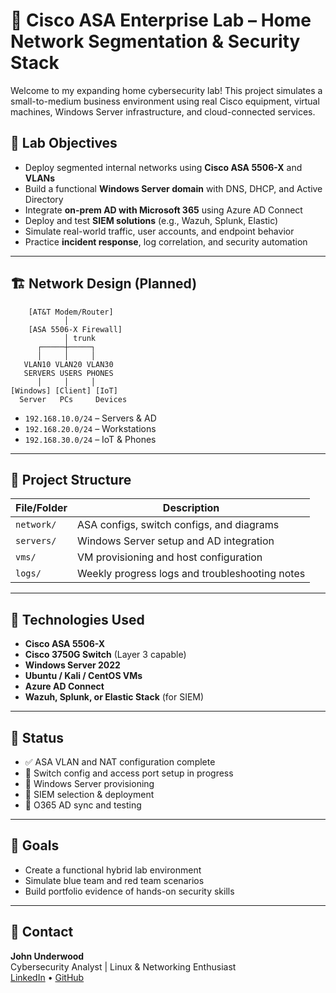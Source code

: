 # 🧪 Cisco ASA Enterprise Lab – Home Network Segmentation & Security Stack

Welcome to my expanding home cybersecurity lab! This project simulates a small-to-medium business environment using real Cisco equipment, virtual machines, Windows Server infrastructure, and cloud-connected services.

## 🎯 Lab Objectives

- Deploy segmented internal networks using **Cisco ASA 5506-X** and **VLANs**
- Build a functional **Windows Server domain** with DNS, DHCP, and Active Directory
- Integrate **on-prem AD with Microsoft 365** using Azure AD Connect
- Deploy and test **SIEM solutions** (e.g., Wazuh, Splunk, Elastic)
- Simulate real-world traffic, user accounts, and endpoint behavior
- Practice **incident response**, log correlation, and security automation

---

## 🏗️ Network Design (Planned)

        [AT&T Modem/Router]
                │
        [ASA 5506-X Firewall]
                │ trunk
          ┌─────┼─────┐
          │     │     │
       VLAN10 VLAN20 VLAN30
       SERVERS USERS PHONES
          │     │     │
    [Windows] [Client] [IoT]
      Server   PCs     Devices


- `192.168.10.0/24` – Servers & AD
- `192.168.20.0/24` – Workstations
- `192.168.30.0/24` – IoT & Phones

---

## 📁 Project Structure

| File/Folder         | Description                                    |
|---------------------|------------------------------------------------|
| `network/`          | ASA configs, switch configs, and diagrams      |
| `servers/`          | Windows Server setup and AD integration        |
| `vms/`              | VM provisioning and host configuration         |
| `logs/`             | Weekly progress logs and troubleshooting notes |

---

## 🔧 Technologies Used

- **Cisco ASA 5506-X**
- **Cisco 3750G Switch** (Layer 3 capable)
- **Windows Server 2022**
- **Ubuntu / Kali / CentOS VMs**
- **Azure AD Connect**
- **Wazuh, Splunk, or Elastic Stack** (for SIEM)

---

## 🚧 Status

- ✅ ASA VLAN and NAT configuration complete
- 🔄 Switch config and access port setup in progress
- 🔲 Windows Server provisioning
- 🔲 SIEM selection & deployment
- 🔲 O365 AD sync and testing

---

## 📌 Goals

- Create a functional hybrid lab environment
- Simulate blue team and red team scenarios
- Build portfolio evidence of hands-on security skills

---

## 🔗 Contact

**John Underwood**  
Cybersecurity Analyst | Linux & Networking Enthusiast  
[LinkedIn](https://www.linkedin.com/in/johncunderwood/) • [GitHub](https://github.com/deveau145)

